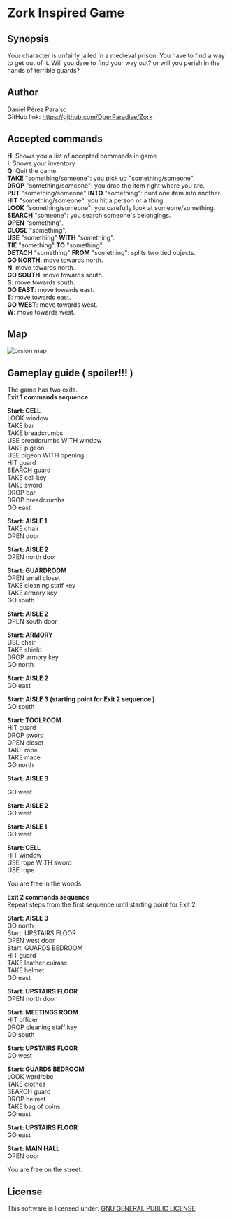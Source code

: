 # Zork Inspired Game

## Synopsis

Your character is unfairly jailed in a medieval prison. You have to find a way to get out of it. Will you dare to find your way out? or will you perish in the hands of terrible guards?

## Author
Daniel Pérez Paraíso  
GitHub link: https://github.com/DperParadise/Zork   

## Accepted commands

**H**: Shows you a list of accepted commands in game  
**I**: Shows your inventory  
**Q**: Quit the game.   
**TAKE** "something/someone": you pick up "something/someone".  
**DROP** "something/someone": you drop the item right where you are.  
**PUT** "something/someone" **INTO** "something": punt one item into another.  
**HIT** "something/someone": you hit a person or a thing.  
**LOOK** "something/someone": you carefully look at someone/something.  
**SEARCH** "someone": you search someone's belongings.  
**OPEN** "something".   
**CLOSE** "something".  
**USE** "something" **WITH** "something".  
**TIE** "something" **TO** "something".  
**DETACH** "something" **FROM** "something": splits two tied objects.  
**GO NORTH**: move towards north.      
**N**: move towards north.      
**GO SOUTH**: move towards south.      
**S**: move towards south.      
**GO EAST**: move towards east.      
**E**: move towards east.      
**GO WEST**: move towards west.      
**W**: move towards west.         

## Map

![prsion map](https://i.imgsafe.org/8cd1dc2bde.jpg)

## Gameplay guide ( spoiler!!! )   

The game has two exits.  
**Exit 1 commands sequence**  

**Start: CELL**   
LOOK window  
TAKE bar  
TAKE breadcrumbs  
USE breadcrumbs WITH window  
TAKE pigeon  
USE pigeon WITH opening  
HIT guard  
SEARCH guard  
TAKE cell key   
TAKE sword   
DROP bar  
DROP breadcrumbs  
GO east  

**Start: AISLE 1**  
TAKE chair  
OPEN door  

**Start: AISLE 2**    
OPEN north door  

**Start: GUARDROOM**    
OPEN small closet  
TAKE cleaning staff key  
TAKE armory key   
GO south  

**Start: AISLE 2**    
OPEN south door  

**Start: ARMORY**    
USE chair  
TAKE shield     
DROP armory key   
GO north  

**Start: AISLE 2**     
GO east   

**Start: AISLE 3 (starting point for Exit 2 sequence )**       
GO south  

**Start: TOOLROOM**    
HIT guard  
DROP sword   
OPEN closet   
TAKE rope   
TAKE mace   
GO north   

**Start: AISLE 3**

GO west   

**Start: AISLE 2**     
GO west   

**Start: AISLE 1**     
GO west   

**Start: CELL**     
HIT window   
USE rope WITH sword   
USE rope  

You are free in the woods.   

**Exit 2 commands sequence**  
Repeat steps from the first sequence until starting point for Exit 2      

**Start: AISLE 3**   
GO north    
Start: UPSTAIRS FLOOR   
OPEN west door   
Start: GUARDS BEDROOM   
HIT guard   
TAKE leather cuirass   
TAKE helmet   
GO east   

**Start: UPSTAIRS FLOOR**    
OPEN north door   

**Start: MEETINGS ROOM**      
HIT officer   
DROP cleaning staff key   
GO south   

**Start: UPSTAIRS FLOOR**     
GO west   

**Start: GUARDS BEDROOM**     
LOOK wardrobe   
TAKE clothes   
SEARCH guard   
DROP helmet   
TAKE bag of coins   
GO east   

**Start: UPSTAIRS FLOOR**     
GO east   

**Start: MAIN HALL**     
OPEN door  

You are free on the street.

## License   

This software is licensed under: [GNU GENERAL PUBLIC LICENSE](https://www.gnu.org/licenses/gpl-3.0.txt)   
